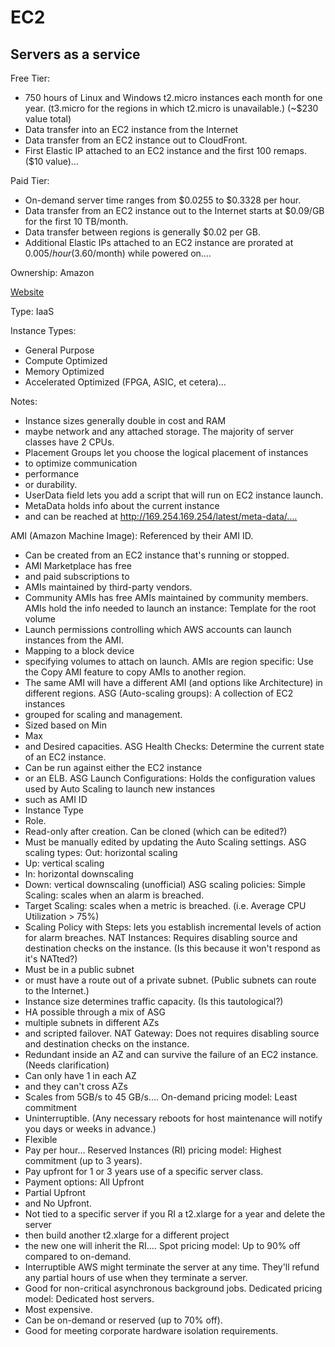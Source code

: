 # EC2

## Servers as a service

Free Tier: 
- 750 hours of Linux and Windows t2.micro instances each month for one year. (t3.micro for the regions in which t2.micro is unavailable.) (~$230 value total)
- Data transfer into an EC2 instance from the Internet
- Data transfer from an EC2 instance out to CloudFront.
- First Elastic IP attached to an EC2 instance and the first 100 remaps. ($10 value)…

Paid Tier: 
- On-demand server time ranges from $0.0255 to $0.3328 per hour.
- Data transfer from an EC2 instance out to the Internet starts at $0.09/GB for the first 10 TB/month.
- Data transfer between regions is generally $0.02 per GB.
- Additional Elastic IPs attached to an EC2 instance are prorated at $0.005/hour ($3.60/month) while powered on.…

Ownership: Amazon

[Website](https://aws.amazon.com/ec2/)

Type: IaaS

Instance Types: 
- General Purpose
- Compute Optimized
- Memory Optimized
- Accelerated Optimized (FPGA, ASIC, et cetera)…

Notes: 
- Instance sizes generally double in cost and RAM
- maybe network and any attached storage. The majority of server classes have 2 CPUs.
- Placement Groups let you choose the logical placement of instances
- to optimize communication
- performance
- or durability.
- UserData field lets you add a script that will run on EC2 instance launch.
- MetaData holds info about the current instance
- and can be reached at http://169.254.169.254/latest/meta-data/.…

AMI (Amazon Machine Image): Referenced by their AMI ID.
- Can be created from an EC2 instance that's running or stopped.
- AMI Marketplace has free
- and paid subscriptions to
- AMIs maintained by third-party vendors.
- Community AMIs has free AMIs maintained by community members.
AMIs hold the info needed to launch an instance: Template for the root volume
- Launch permissions controlling which AWS accounts can launch instances from the AMI.
- Mapping to a block device
- specifying volumes to attach on launch.
AMIs are region specific: Use the Copy AMI feature to copy AMIs to another region.
- The same AMI will have a different AMI (and options like Architecture) in different regions.
ASG (Auto-scaling groups): A collection of EC2 instances
- grouped for scaling and management.
- Sized based on Min
- Max
- and Desired capacities.
ASG Health Checks: Determine the current state of an EC2 instance.
- Can be run against either the EC2 instance
- or an ELB.
ASG Launch Configurations: Holds the configuration values used by Auto Scaling to launch new instances
- such as AMI ID
- Instance Type
- Role.
- Read-only after creation. Can be cloned (which can be edited?)
- Must be manually edited by updating the Auto Scaling settings.
ASG scaling types: Out: horizontal scaling
- Up: vertical scaling
- In: horizontal downscaling
- Down: vertical downscaling (unofficial)
ASG scaling policies: Simple Scaling: scales when an alarm is breached.
- Target Scaling: scales when a metric is breached. (i.e. Average CPU Utilization > 75%)
- Scaling Policy with Steps: lets you establish incremental levels of action for alarm breaches.
NAT Instances: Requires disabling source and destination checks on the instance. (Is this because it won't respond as it's NATted?)
- Must be in a public subnet
- or must have a route out of a private subnet. (Public subnets can route to the Internet.)
- Instance size determines traffic capacity. (Is this tautological?)
- HA possible through a mix of ASG
- multiple subnets in different AZs
- and scripted failover.
NAT Gateway: Does not requires disabling source and destination checks on the instance.
- Redundant inside an AZ and can survive the failure of an EC2 instance. (Needs clarification)
- Can only have 1 in each AZ
- and they can't cross AZs
- Scales from 5GB/s to 45 GB/s.…
On-demand pricing model: Least commitment
- Uninterruptible. (Any necessary reboots for host maintenance will notify you days or weeks in advance.)
- Flexible
- Pay per hour…
Reserved Instances (RI) pricing model: Highest commitment (up to 3 years).
- Pay upfront for 1 or 3 years use of a specific server class.
- Payment options: All Upfront
- Partial Upfront
- and No Upfront.
- Not tied to a specific server if you RI a t2.xlarge for a year and delete the server
- then build another t2.xlarge for a different project
- the new one will inherit the RI.…
Spot pricing model: Up to 90% off compared to on-demand.
- Interruptible AWS might terminate the server at any time. They'll refund any partial hours of use when they terminate a server.
- Good for non-critical asynchronous background jobs.
Dedicated pricing model: Dedicated host servers.
- Most expensive.
- Can be on-demand or reserved (up to 70% off).
- Good for meeting corporate hardware isolation requirements.
